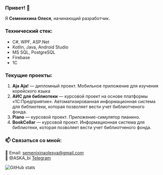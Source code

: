 ### Привет! 👋
Я **Семенихина Олеся**, начинающий разработчик.

### Технический стек:
- С#, WPF, ASP.Net
- Kotlin, Java, Android Studio
- MS SQL, PostgreSQL
- Firebase
- 1C
  
### Текущие проекты:
1. **Aja Aja!** — дипломный проект. Мобильное приложение для изучения корейского языка 
2. **АИС для библиотеки** — курсовой проект на основе платформы «1С:Предприятие». Автоматизированная информационная система для библиотеки, которая позволяет вести учет библиотченого фонда.
3. **Piano** — курсовой проект. Приложение-симулятор пианино.
4. **BookCellar** — курсовой проект. Информационная система для библиотеки, которая позволяет вести учет библиотченого фонда.

### 📫 Связаться со мной:
📧 Email: semenixinaolesya@gmail.com  
🔗 @ASKA_bi [Telegram](https://t.me/ASKA_bi)

![GitHub stats](https://github-readme-stats.vercel.app/api?username=your-username&show_icons=true)
